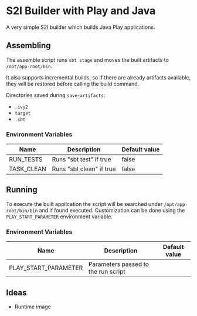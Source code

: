 # S2I Builder with Play and Java

A very simple S2I builder which builds Java Play applications.

## Assembling

The assemble script runs `sbt stage` and moves the built artifacts to
`/opt/app-root/bin`.

It also supports incremental builds, so if there are already artifacts
available, they will be restored before calling the build command.

Directories saved during `save-artifacts`:

* `.ivy2`
* `target`
* `.sbt`

### Environment Variables

| Name       | Description              | Default value  |
| ----       | ------------------------ | -------------- |
| RUN_TESTS  | Runs "sbt test" if true  | false          |
| TASK_CLEAN | Runs "sbt clean" if true | false          |

## Running

To execute the built application the script will be searched under
`/opt/app-root/bin/bin` and if found executed. Customization can be done using
the `PLAY_START_PARAMETER` environment variable.

### Environment Variables

| Name                 | Description                         | Default value  |
| ----                 | ------------------------            | -------------- |
| PLAY_START_PARAMETER | Parameters passed to the run script |                |

## Ideas

* Runtime image
